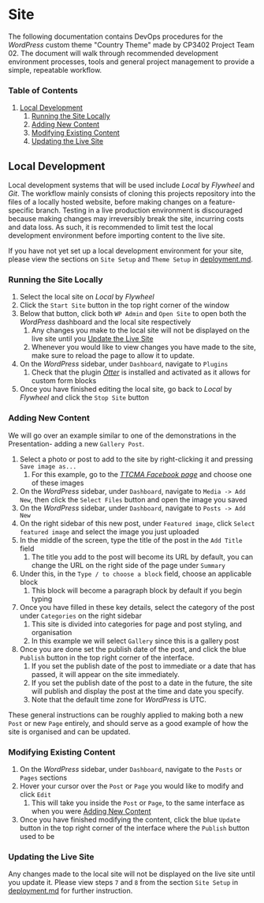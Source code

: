 # Site

The following documentation contains DevOps procedures for the _WordPress_ custom theme "Country Theme" made by CP3402 Project Team 02. The document will walk through recommended development environment processes, tools and general project management to provide a simple, repeatable workflow.

### Table of Contents
1. [Local Development](#local-development)
   1. [Running the Site Locally](#running-the-site-locally)
   2. [Adding New Content](#adding-new-content)
   3. [Modifying Existing Content](#modifying-existing-content)
   4. [Updating the Live Site](#updating-the-live-site)

## Local Development

Local development systems that will be used include _Local_ by _Flywheel_ and _Git_. The workflow mainly consists of cloning this projects repository into the files of a locally hosted website, before making changes on a feature-specific branch. Testing in a live production environment is discouraged because making changes may irreversibly break the site, incurring costs and data loss. As such, it is recommended to limit test the local development environment before importing content to the live site.

If you have not yet set up a local development environment for your site, please view the sections on `Site Setup` and `Theme Setup` in [deployment.md](deployment.md).

### Running the Site Locally

1. Select the local site on _Local_ by _Flywheel_
2. Click the `Start Site` button in the top right corner of the window
3. Below that button, click both `WP Admin` and `Open Site` to open both the _WordPress_ dashboard and the local site respectively
    1. Any changes you make to the local site will not be displayed on the live site until you [Update the Live Site](#updating-the-live-site)
    2. Whenever you would like to view changes you have made to the site, make sure to reload the page to allow it to update.
4. On the _WordPress_ sidebar, under `Dashboard`, navigate to `Plugins`
    1. Check that the plugin [_Otter_](https://wordpress.org/plugins/otter-blocks/) is installed and activated as it allows for custom form blocks
5. Once you have finished editing the local site, go back to _Local_ by _Flywheel_ and click the `Stop Site` button

### Adding New Content

We will go over an example similar to one of the demonstrations in the Presentation- adding a new `Gallery Post`.

1. Select a photo or post to add to the site by right-clicking it and pressing `Save image as...` 
    1. For this example, go to the [_TTCMA Facebook page_](https://www.facebook.com/TownsvilleCountryMusic) and choose one of these images
2. On the _WordPress_ sidebar, under `Dashboard`, navigate to `Media -> Add New`, then click the `Select Files` button and open the image you saved
3. On the _WordPress_ sidebar, under `Dashboard`, navigate to `Posts -> Add New`
4. On the  right sidebar of this new post, under `Featured image`, click `Select featured image` and select the image you just uploaded
5. In the middle of the screen, type the title of the post in the `Add Title` field
    1. The title you add to the post will become its URL by default, you can change the URL on the right side of the page under `Summary`
6. Under this, in the `Type / to choose a block` field, choose an applicable block
    1. This block will become a paragraph block by default if you begin typing
7. Once you have filled in these key details, select the category of the post under `Categories` on the right sidebar
    1. This site is divided into categories for page and post styling, and organisation
    2. In this example we will select `Gallery` since this is a gallery post
8. Once you are done set the publish date of the post, and click the blue `Publish` button in the top right corner of the interface.
    1. If you set the publish date of the post to immediate or a date that has passed, it will appear on the site immediately.
    2. If you set the publish date of the post to a date in the future, the site will publish and display the post at the time and date you specify.
    3. Note that the default time zone for _WordPress_ is UTC.

These general instructions can be roughly applied to making both a new `Post` or new `Page` entirely, and should serve as a good example of how the site is organised and can be updated.

### Modifying Existing Content

1. On the _WordPress_ sidebar, under `Dashboard`, navigate to the `Posts` or `Pages` sections
2. Hover your cursor over the `Post` or `Page` you would like to modify and click `Edit`
    1. This will take you inside the `Post` or `Page`, to the same interface as when you were [Adding New Content](#adding-new-content)
3. Once you have finished modifying the content, click the blue `Update` button in the top right corner of the interface where the `Publish` button used to be

### Updating the Live Site

Any changes made to the local site will not be displayed on the live site until you update it. Please view steps `7` and `8` from the section `Site Setup` in [deployment.md](deployment.md/#site-setup) for further instruction.